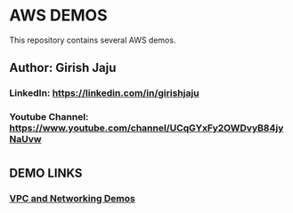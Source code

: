# AWS DEMOS

This repository contains several AWS demos.

## Author: Girish Jaju
### LinkedIn: https://linkedin.com/in/girishjaju
### Youtube Channel: https://www.youtube.com/channel/UCqGYxFy2OWDvyB84jyNaUvw

#

## DEMO LINKS
### [VPC and Networking Demos](/aws-vpc-and-networking/)



